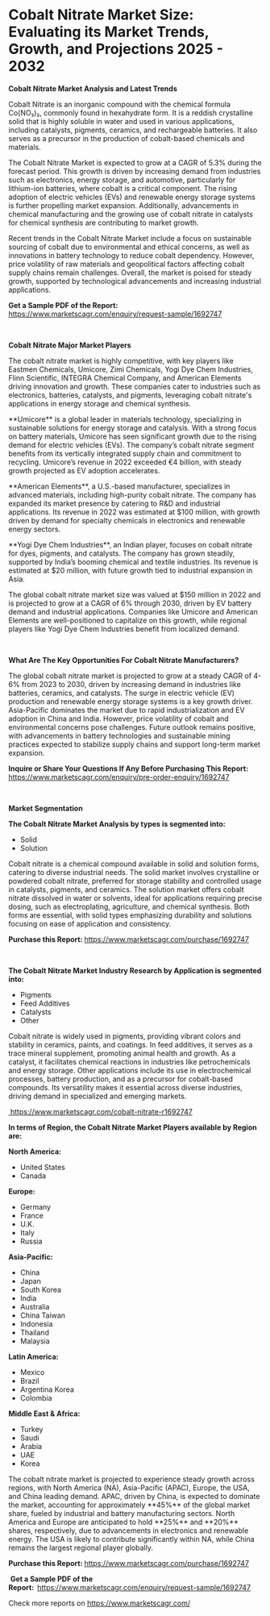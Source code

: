<p><h1>Cobalt Nitrate Market Size: Evaluating its Market Trends, Growth, and Projections 2025 - 2032</h1></p><p><strong>Cobalt Nitrate Market Analysis and Latest Trends</strong></p>
<p><p>Cobalt Nitrate is an inorganic compound with the chemical formula Co(NO₃)₂, commonly found in hexahydrate form. It is a reddish crystalline solid that is highly soluble in water and used in various applications, including catalysts, pigments, ceramics, and rechargeable batteries. It also serves as a precursor in the production of cobalt-based chemicals and materials.</p><p>The Cobalt Nitrate Market is expected to grow at a CAGR of 5.3% during the forecast period. This growth is driven by increasing demand from industries such as electronics, energy storage, and automotive, particularly for lithium-ion batteries, where cobalt is a critical component. The rising adoption of electric vehicles (EVs) and renewable energy storage systems is further propelling market expansion. Additionally, advancements in chemical manufacturing and the growing use of cobalt nitrate in catalysts for chemical synthesis are contributing to market growth.</p><p>Recent trends in the Cobalt Nitrate Market include a focus on sustainable sourcing of cobalt due to environmental and ethical concerns, as well as innovations in battery technology to reduce cobalt dependency. However, price volatility of raw materials and geopolitical factors affecting cobalt supply chains remain challenges. Overall, the market is poised for steady growth, supported by technological advancements and increasing industrial applications.</p></p>
<p><strong>Get a Sample PDF of the Report:&nbsp;</strong> <a href="https://www.marketscagr.com/enquiry/request-sample/1692747?utm_campaign=1166&utm_medium=2&utm_source=Github&utm_content=ia&utm_term=26012025&utm_id=cobalt-nitrate">https://www.marketscagr.com/enquiry/request-sample/1692747</a></p>
<p>&nbsp;</p>
<p><strong>Cobalt Nitrate Major Market Players</strong></p>
<p><p>The cobalt nitrate market is highly competitive, with key players like Eastmen Chemicals, Umicore, Zimi Chemicals, Yogi Dye Chem Industries, Flinn Scientific, INTEGRA Chemical Company, and American Elements driving innovation and growth. These companies cater to industries such as electronics, batteries, catalysts, and pigments, leveraging cobalt nitrate's applications in energy storage and chemical synthesis.</p><p>**Umicore** is a global leader in materials technology, specializing in sustainable solutions for energy storage and catalysis. With a strong focus on battery materials, Umicore has seen significant growth due to the rising demand for electric vehicles (EVs). The company’s cobalt nitrate segment benefits from its vertically integrated supply chain and commitment to recycling. Umicore’s revenue in 2022 exceeded €4 billion, with steady growth projected as EV adoption accelerates.</p><p>**American Elements**, a U.S.-based manufacturer, specializes in advanced materials, including high-purity cobalt nitrate. The company has expanded its market presence by catering to R&D and industrial applications. Its revenue in 2022 was estimated at $100 million, with growth driven by demand for specialty chemicals in electronics and renewable energy sectors.</p><p>**Yogi Dye Chem Industries**, an Indian player, focuses on cobalt nitrate for dyes, pigments, and catalysts. The company has grown steadily, supported by India’s booming chemical and textile industries. Its revenue is estimated at $20 million, with future growth tied to industrial expansion in Asia.</p><p>The global cobalt nitrate market size was valued at $150 million in 2022 and is projected to grow at a CAGR of 6% through 2030, driven by EV battery demand and industrial applications. Companies like Umicore and American Elements are well-positioned to capitalize on this growth, while regional players like Yogi Dye Chem Industries benefit from localized demand.</p></p>
<p>&nbsp;</p>
<p><strong>What Are The Key Opportunities For Cobalt Nitrate Manufacturers?</strong></p>
<p><p>The global cobalt nitrate market is projected to grow at a steady CAGR of 4-6% from 2023 to 2030, driven by increasing demand in industries like batteries, ceramics, and catalysts. The surge in electric vehicle (EV) production and renewable energy storage systems is a key growth driver. Asia-Pacific dominates the market due to rapid industrialization and EV adoption in China and India. However, price volatility of cobalt and environmental concerns pose challenges. Future outlook remains positive, with advancements in battery technologies and sustainable mining practices expected to stabilize supply chains and support long-term market expansion.</p></p>
<p><strong>Inquire or Share Your Questions If Any Before Purchasing This Report:</strong> <a href="https://www.marketscagr.com/enquiry/pre-order-enquiry/1692747?utm_campaign=1166&utm_medium=2&utm_source=Github&utm_content=ia&utm_term=26012025&utm_id=cobalt-nitrate">https://www.marketscagr.com/enquiry/pre-order-enquiry/1692747</a></p>
<p>&nbsp;</p>
<p><strong>Market Segmentation</strong></p>
<p><strong>The Cobalt Nitrate Market Analysis by types is segmented into:</strong></p>
<p><ul><li>Solid</li><li>Solution</li></ul></p>
<p><p>Cobalt nitrate is a chemical compound available in solid and solution forms, catering to diverse industrial needs. The solid market involves crystalline or powdered cobalt nitrate, preferred for storage stability and controlled usage in catalysts, pigments, and ceramics. The solution market offers cobalt nitrate dissolved in water or solvents, ideal for applications requiring precise dosing, such as electroplating, agriculture, and chemical synthesis. Both forms are essential, with solid types emphasizing durability and solutions focusing on ease of application and consistency.</p></p>
<p><strong>Purchase this Report:&nbsp;</strong><a href="https://www.marketscagr.com/purchase/1692747?utm_campaign=1166&utm_medium=2&utm_source=Github&utm_content=ia&utm_term=26012025&utm_id=cobalt-nitrate">https://www.marketscagr.com/purchase/1692747</a></p>
<p>&nbsp;</p>
<p><strong>The Cobalt Nitrate Market Industry Research by Application is segmented into:</strong></p>
<p><ul><li>Pigments</li><li>Feed Additives</li><li>Catalysts</li><li>Other</li></ul></p>
<p><p>Cobalt nitrate is widely used in pigments, providing vibrant colors and stability in ceramics, paints, and coatings. In feed additives, it serves as a trace mineral supplement, promoting animal health and growth. As a catalyst, it facilitates chemical reactions in industries like petrochemicals and energy storage. Other applications include its use in electrochemical processes, battery production, and as a precursor for cobalt-based compounds. Its versatility makes it essential across diverse industries, driving demand in specialized and emerging markets.</p></p>
<p><a href="https://www.marketscagr.com/cobalt-nitrate-r1692747?utm_campaign=1166&utm_medium=2&utm_source=Github&utm_content=ia&utm_term=26012025&utm_id=cobalt-nitrate">&nbsp;https://www.marketscagr.com/cobalt-nitrate-r1692747</a></p>
<p><strong>In terms of Region, the Cobalt Nitrate Market Players available by Region are:</strong></p>
<p>
    <p> <strong> North America: </strong>
        <ul>
            <li>United States</li>
            <li>Canada</li>
        </ul>
        </p> 
    <p> <strong> Europe: </strong>
        <ul>
            <li>Germany</li>
            <li>France</li>
            <li>U.K.</li>
            <li>Italy</li>
            <li>Russia</li>
        </ul>
        </p> 
    <p> <strong> Asia-Pacific: </strong>
        <ul>
            <li>China</li>
            <li>Japan</li>
            <li>South Korea</li>
            <li>India</li>
            <li>Australia</li>
            <li>China Taiwan</li>
            <li>Indonesia</li>
            <li>Thailand</li>
            <li>Malaysia</li>
        </ul>
        </p> 
    <p> <strong> Latin America: </strong>
        <ul>
            <li>Mexico</li>
            <li>Brazil</li>
            <li>Argentina Korea</li>
            <li>Colombia</li>
        </ul>
        </p> 
    <p> <strong> Middle East & Africa: </strong>
        <ul>
            <li>Turkey</li>
            <li>Saudi</li>
            <li>Arabia</li>
            <li>UAE</li>
            <li>Korea</li>
        </ul>
    </p>
    </p>
<p><p>The cobalt nitrate market is projected to experience steady growth across regions, with North America (NA), Asia-Pacific (APAC), Europe, the USA, and China leading demand. APAC, driven by China, is expected to dominate the market, accounting for approximately **45%** of the global market share, fueled by industrial and battery manufacturing sectors. North America and Europe are anticipated to hold **25%** and **20%** shares, respectively, due to advancements in electronics and renewable energy. The USA is likely to contribute significantly within NA, while China remains the largest regional player globally.</p></p>
<p><strong>Purchase this Report: </strong><a href="https://www.marketscagr.com/purchase/1692747?utm_campaign=1166&utm_medium=2&utm_source=Github&utm_content=ia&utm_term=26012025&utm_id=cobalt-nitrate">https://www.marketscagr.com/purchase/1692747</a></p>
<p>&nbsp;<strong>Get a Sample PDF of the Report:&nbsp;&nbsp;</strong><a href="https://www.marketscagr.com/enquiry/request-sample/1692747?utm_campaign=1166&utm_medium=2&utm_source=Github&utm_content=ia&utm_term=26012025&utm_id=cobalt-nitrate">https://www.marketscagr.com/enquiry/request-sample/1692747</a></p>
<p><strong></strong></p>
<p>Check more reports on <a href="https://www.marketscagr.com/?utm_campaign=1166&utm_medium=2&utm_source=Github&utm_content=ia&utm_term=26012025&utm_id=cobalt-nitrate">https://www.marketscagr.com/</a></p>